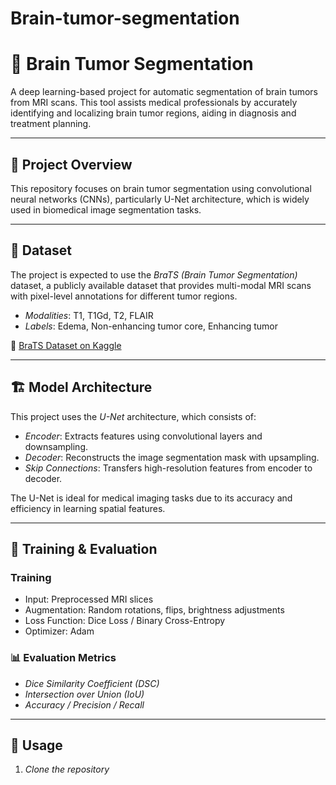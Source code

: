 # Brain-tumor-segmentation
# 🧠 Brain Tumor Segmentation

A deep learning-based project for automatic segmentation of brain tumors from MRI scans. This tool assists medical professionals by accurately identifying and localizing brain tumor regions, aiding in diagnosis and treatment planning.

---

## 📌 Project Overview

This repository focuses on brain tumor segmentation using convolutional neural networks (CNNs), particularly U-Net architecture, which is widely used in biomedical image segmentation tasks.

---

## 📂 Dataset

The project is expected to use the *BraTS (Brain Tumor Segmentation)* dataset, a publicly available dataset that provides multi-modal MRI scans with pixel-level annotations for different tumor regions.

- *Modalities*: T1, T1Gd, T2, FLAIR
- *Labels*: Edema, Non-enhancing tumor core, Enhancing tumor

📎 [BraTS Dataset on Kaggle](https://www.kaggle.com/datasets/awsaf49/brats20-dataset-training-validation)

---

## 🏗️ Model Architecture

This project uses the *U-Net* architecture, which consists of:

- *Encoder*: Extracts features using convolutional layers and downsampling.
- *Decoder*: Reconstructs the image segmentation mask with upsampling.
- *Skip Connections*: Transfers high-resolution features from encoder to decoder.

The U-Net is ideal for medical imaging tasks due to its accuracy and efficiency in learning spatial features.

---

## 🧪 Training & Evaluation

### Training

- Input: Preprocessed MRI slices
- Augmentation: Random rotations, flips, brightness adjustments
- Loss Function: Dice Loss / Binary Cross-Entropy
- Optimizer: Adam

### 📊 Evaluation Metrics

- *Dice Similarity Coefficient (DSC)*
- *Intersection over Union (IoU)*
- *Accuracy / Precision / Recall*

---

## 🚀 Usage

1. *Clone the repository*
